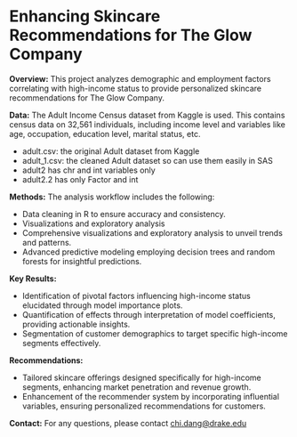 # Enhancing Skincare Recommendations for The Glow Company

**Overview:** 
This project analyzes demographic and employment factors correlating with high-income status to provide personalized skincare recommendations for The Glow Company.

**Data:**
The Adult Income Census dataset from Kaggle is used. This contains census data on 32,561 individuals, including income level and variables like age, occupation, education level, marital status, etc.
- adult.csv: the original Adult dataset from Kaggle
- adult_1.csv: the cleaned Adult dataset so can use them easily in SAS
- adult2 has chr and int variables only
- adult2.2 has only Factor and int


**Methods:**
The analysis workflow includes the following:
- Data cleaning in R to ensure accuracy and consistency.
- Visualizations and exploratory analysis
- Comprehensive visualizations and exploratory analysis to unveil trends and patterns.
- Advanced predictive modeling employing decision trees and random forests for insightful predictions.

**Key Results:**
- Identification of pivotal factors influencing high-income status elucidated through model importance plots.
- Quantification of effects through interpretation of model coefficients, providing actionable insights.
- Segmentation of customer demographics to target specific high-income segments effectively.

**Recommendations:**
- Tailored skincare offerings designed specifically for high-income segments, enhancing market penetration and revenue growth.
- Enhancement of the recommender system by incorporating influential variables, ensuring personalized recommendations for customers.

**Contact:** For any questions, please contact chi.dang@drake.edu
